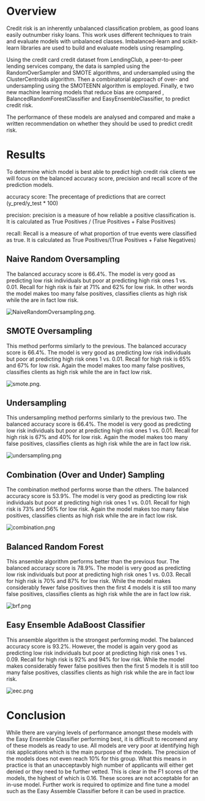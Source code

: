 # Overview
Credit risk is an inherently unbalanced classification problem, as good loans easily outnumber risky loans. This work uses different techniques to train and evaluate models with unbalanced classes. Imbalanced-learn and scikit-learn libraries are used to build and evaluate models using resampling.

Using the credit card credit dataset from LendingClub, a peer-to-peer lending services company, the data is sampled using the RandomOverSampler and SMOTE algorithms, and undersampled using the ClusterCentroids algorithm. Then a combinatorial approach of over- and undersampling using the SMOTEENN algorithm is employed. Finally, e two new machine learning models that reduce bias are compared , BalancedRandomForestClassifier and EasyEnsembleClassifier, to predict credit risk. 

The performance of these models are analysed and compared and make a written recommendation on whether they should be used to predict credit risk.

# Results

To determine which model is best able to predict high credit risk clients we will focus on the balanced accuracy score, precision and recall score of the prediction models.
  
  accuracy score: The precentage of predictions that are correct (y_pred/y_test * 100)
  
  precision: precision is a measure of how reliable a positive classification is. It is calculated as                True Positives / (True Positives + False Positives)

  recall: Recall is a measure of what proportion of true events were classified as true. It is                     calculated as True Positives/(True Positives + False Negatives)
  
## Naive Random Oversampling
  
  The balanced accuracy score is 66.4%. The model is very good as predicting low risk individuals but poor at predicting high risk ones 1 vs. 0.01. Recall for high risk is fair at 71% and 62% for low risk. In other words the model makes too many false positives, classifies clients as high risk while the are in fact low risk.
  
![NaiveRandomOversampling.png](https://github.com/andrej-arsovski/Credit_Risk_Analysis_m17/blob/main/screenshots/NaiveRandomOversampling.png).

## SMOTE Oversampling

This method performs similarly to the previous. The balanced accuracy score is 66.4%. The model is very good as predicting low risk individuals but poor at predicting high risk ones 1 vs. 0.01. Recall for high risk is 65% and 67% for low risk. Again the model makes too many false positives, classifies clients as high risk while the are in fact low risk. 

![smote.png](https://github.com/andrej-arsovski/Credit_Risk_Analysis_m17/blob/main/screenshots/smote.png).

## Undersampling

This undersampling method performs similarly to the previous two. The balanced accuracy score is 66.4%. The model is very good as predicting low risk individuals but poor at predicting high risk ones 1 vs. 0.01. Recall for high risk is 67% and 40% for low risk. Again the model makes too many false positives, classifies clients as high risk while the are in fact low risk. 

![undersampling.png](https://github.com/andrej-arsovski/Credit_Risk_Analysis_m17/blob/main/screenshots/undersampling.png)

## Combination (Over and Under) Sampling

The combination method performs worse than the others. The balanced accuracy score is 53.9%. The model is very good as predicting low risk individuals but poor at predicting high risk ones 1 vs. 0.01. Recall for high risk is 73% and 56% for low risk. Again the model makes too many false positives, classifies clients as high risk while the are in fact low risk.

![combination.png](https://github.com/andrej-arsovski/Credit_Risk_Analysis_m17/blob/main/screenshots/combination.png)

## Balanced Random Forest

This ansemble algorithm performs better than the previous four. The balanced accuracy score is 78.9%. The model is very good as predicting low risk individuals but poor at predicting high risk ones 1 vs. 0.03. Recall for high risk is 70% and 87% for low risk. While the model makes considerably fewer false positives then the first 4 models it is still too many false positives, classifies clients as high risk while the are in fact low risk. 

![brf.png](https://github.com/andrej-arsovski/Credit_Risk_Analysis_m17/blob/main/screenshots/brf.png)

## Easy Ensemble AdaBoost Classifier

This ansemble algorithm is the strongest performing model. The balanced accuracy score is 93.2%. However, the model is again very good as predicting low risk individuals but poor at predicting high risk ones 1 vs. 0.09. Recall for high risk is 92% and 94% for low risk. While the model makes considerably fewer false positives then the first 5 models it is still too many false positives, classifies clients as high risk while the are in fact low risk.

![eec.png](https://github.com/andrej-arsovski/Credit_Risk_Analysis_m17/blob/main/screenshots/eec.png)

# Conclusion

While there are varying levels of performance amongst these models with the Easy Ensemble Classifier performing best, it is difficult to recomend any of these models as ready to use. All models are very poor at identifying high risk applications which is the main purpose of the models. The precision of the models does not even reach 10% for this group. What this means in practice is that an unacceptavbly high number of applicants will either get denied or they need to be further vetted. This is clear in the F1 scores of the models, the highest of which is 0.16. These scores are not acceptable for an in-use model. Further work is required to optimize and fine tune a model such as the Easy Assemble Classifier before it can be used in practice.
